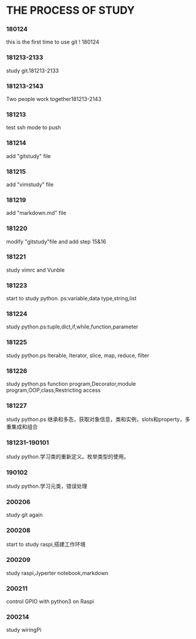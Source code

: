 # THE PROCESS OF STUDY
### 180124
this is the first time to use git ! 180124
### 181213-2133
study git.181213-2133
### 181213-2143
Two people work together181213-2143
### 181213
test ssh mode to push 
### 181214
add "gitstudy" file
### 181215
add "vimstudy" file
### 181219
add "markdown.md" file
### 181220
modify "gitstudy"file and add step 15&16
### 181221
study vimrc and Vunble
### 181223
start to study python. ps:variable,data type,string,list
### 181224
study python.ps:tuple,dict,if,while,function,parameter
### 181225
study python.ps Iterable, Iterator, slice, map, reduce, filter
### 181226
study python.ps function program,Decorator,module program,OOP,class,Restricting access
### 181227
study python.ps 继承和多态，获取对象信息，类和实例，slots和property，多重集成和组合
### 181231-190101
study python.学习类的重新定义。枚举类型的使用。
### 190102
study python.学习元类，错误处理
### 200206
study git again
### 200208
start to study raspi,搭建工作环境
### 200209
study raspi,Jyperter notebook,markdown
### 200211
control GPIO with python3 on Raspi 
### 200214
study wiringPi

